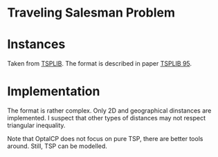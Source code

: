 # Traveling Salesman Problem

# Instances

Taken from [TSPLIB](http://comopt.ifi.uni-heidelberg.de/software/TSPLIB95/).
The format is described in paper [TSPLIB 95](http://comopt.ifi.uni-heidelberg.de/software/TSPLIB95/tsp95.pdf).

# Implementation

The format is rather complex. Only 2D and geographical dinstances are implemented.
I suspect that other types of distances may not respect triangular inequality.

Note that OptalCP does not focus on pure TSP, there are better tools around.
Still, TSP can be modelled.
